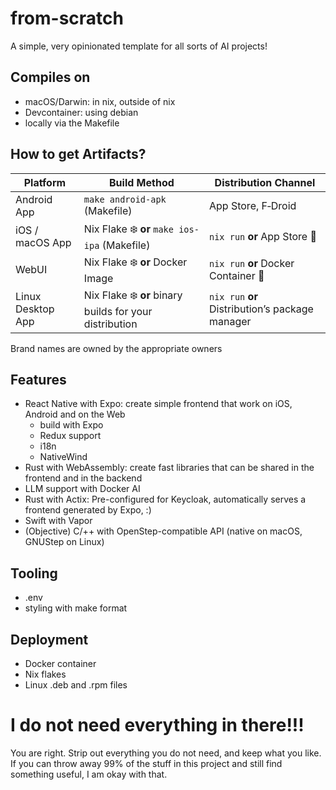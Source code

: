 # from-scratch
A simple, very opinionated template for all sorts of AI projects!

## Compiles on
 - macOS/Darwin: in nix, outside of nix
 - Devcontainer: using debian
 - locally via the Makefile

## How to get Artifacts?
| Platform | Build Method | Distribution Channel |
|----------|--------------|----------------------|
| Android App | `make android-apk` (Makefile) | App Store, F‑Droid |
| iOS / macOS App | Nix Flake ❄️ **or** `make ios-ipa` (Makefile) | `nix run` **or** App Store 🍎 |
| WebUI | Nix Flake ❄️ **or** Docker Image |`nix run` **or**  Docker Container 🐋 |
| Linux Desktop App | Nix Flake ❄️ **or** binary builds for your distribution | `nix run` **or** Distribution’s package manager |
Brand names are owned by the appropriate owners

## Features
* React Native with Expo: create simple frontend that work on iOS, Android and on the Web
    * build with Expo
    * Redux support
    * i18n
    * NativeWind
* Rust with WebAssembly: create fast libraries that can be shared in the frontend and in the backend
* LLM support with Docker AI
* Rust with Actix: Pre-configured for Keycloak, automatically serves a frontend generated by Expo,  :)
* Swift with Vapor
* (Objective) C/++ with OpenStep-compatible API (native on macOS, GNUStep on Linux)

## Tooling
* .env
* styling with make format

## Deployment
* Docker container
* Nix flakes
* Linux .deb and .rpm files

# I do not need everything in there!!!
You are right. Strip out everything you do not need, and keep what you like. If you can throw away 99% of the stuff in this project and still find something useful, I am okay with that.

